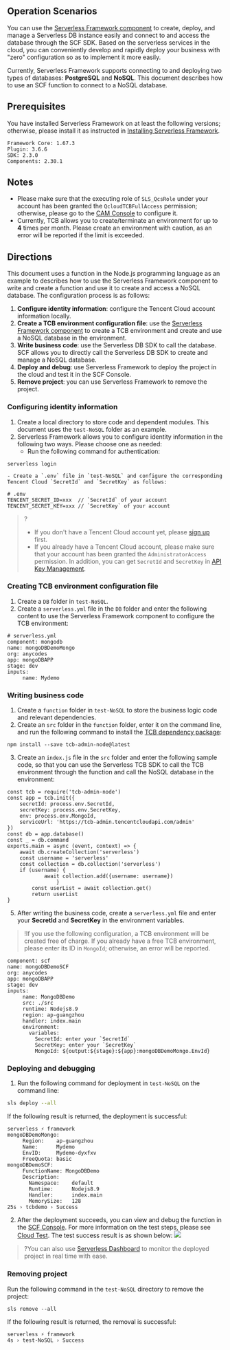 ## Operation Scenarios
You can use the [Serverless Framework component](https://intl.cloud.tencent.com/document/product/1040/33163) to create, deploy, and manage a Serverless DB instance easily and connect to and access the database through the SCF SDK. Based on the serverless services in the cloud, you can conveniently develop and rapidly deploy your business with "zero" configuration so as to implement it more easily.

Currently, Serverless Framework supports connecting to and deploying two types of databases: **PostgreSQL** and **NoSQL**. This document describes how to use an SCF function to connect to a NoSQL database.


## Prerequisites
You have installed Serverless Framework on at least the following versions; otherwise, please install it as instructed in [Installing Serverless Framework](https://intl.cloud.tencent.com/document/product/583/36263).
```
Framework Core: 1.67.3
Plugin: 3.6.6
SDK: 2.3.0
Components: 2.30.1
```




## Notes
- Please make sure that the executing role of `SLS_QcsRole` under your account has been granted the `QcloudTCBFullAccess` permission; otherwise, please go to the [CAM Console](https://console.cloud.tencent.com/cam/role) to configure it.
- Currently, TCB allows you to create/terminate an environment for up to **4** times per month. Please create an environment with caution, as an error will be reported if the limit is exceeded.


## Directions
This document uses a function in the Node.js programming language as an example to describes how to use the Serverless Framework component to write and create a function and use it to create and access a NoSQL database. The configuration process is as follows:
1. **Configure identity information**: configure the Tencent Cloud account information locally.
1. **Create a TCB environment configuration file**: use the [Serverless Framework component](https://intl.cloud.tencent.com/document/product/1040/33164) to create a TCB environment and create and use a NoSQL database in the environment.
2. **Write business code**: use the Serverless DB SDK to call the database. SCF allows you to directly call the Serverless DB SDK to create and manage a NoSQL database.
4. **Deploy and debug**: use Serverless Framework to deploy the project in the cloud and test it in the SCF Console.
5. **Remove project**: you can use Serverless Framework to remove the project.



### Configuring identity information
1. Create a local directory to store code and dependent modules. This document uses the `test-NoSQL` folder as an example.
2. Serverless Framework allows you to configure identity information in the following two ways. Please choose one as needed:
	- Run the following command for authentication:
```
serverless login
```
	- Create a `.env` file in `test-NoSQL` and configure the corresponding Tencent Cloud `SecretId` and `SecretKey` as follows:
```text
# .env
TENCENT_SECRET_ID=xxx  // `SecretId` of your account
TENCENT_SECRET_KEY=xxx // `SecretKey` of your account
```
>?
> - If you don't have a Tencent Cloud account yet, please [sign up](https://intl.cloud.tencent.com/register) first.
> - If you already have a Tencent Cloud account, please make sure that your account has been granted the `AdministratorAccess` permission. In addition, you can get `SecretId` and `SecretKey` in [API Key Management](https://console.cloud.tencent.com/cam/capi).
>


### Creating TCB environment configuration file
1. Create a `DB` folder in `test-NoSQL`.
2. Create a `serverless.yml` file in the `DB` folder and enter the following content to use the Serverless Framework component to configure the TCB environment:
```
# serverless.yml 
component: mongodb
name: mongoDBDemoMongo
org: anycodes
app: mongoDBAPP
stage: dev
inputs:
     name: Mydemo
```

### Writing business code
1. Create a `function` folder in `test-NoSQL` to store the business logic code and relevant dependencies.
2. Create an `src` folder in the `function` folder, enter it on the command line, and run the following command to install the [TCB dependency package](https://www.npmjs.com/package/tcb-admin-node):
```
npm install --save tcb-admin-node@latest
```
3. Create an `index.js` file in the `src` folder and enter the following sample code, so that you can use the Serverless TCB SDK to call the TCB environment through the function and call the NoSQL database in the environment:
```
const tcb = require('tcb-admin-node')
const app = tcb.init({
	secretId: process.env.SecretId,
	secretKey: process.env.SecretKey,
	env: process.env.MongoId,
	serviceUrl: 'https://tcb-admin.tencentcloudapi.com/admin'
})
const db = app.database()
const _ = db.command
exports.main = async (event, context) => {
	await db.createCollection('serverless')
	const username = 'serverless'
	const collection = db.collection('serverless')
	if (username) {
			await collection.add({username: username})
				}
		const userList = await collection.get()
		return userList
}
```
5. After writing the business code, create a `serverless.yml` file and enter your **SecretId** and **SecretKey** in the environment variables.
>!If you use the following configuration, a TCB environment will be created free of charge. If you already have a free TCB environment, please enter its ID in `MongoId`; otherwise, an error will be reported. 
>
```
component: scf
name: mongoDBDemoSCF
org: anycodes
app: mongoDBAPP
stage: dev
inputs:
     name: MongoDBDemo
     src: ./src
     runtime: Nodejs8.9
     region: ap-guangzhou
     handler: index.main
     environment:
       variables:
         SecretId: enter your `SecretId`
         SecretKey: enter your `SecretKey`
         MongoId: ${output:${stage}:${app}:mongoDBDemoMongo.EnvId}
```



### Deploying and debugging
1. Run the following command for deployment in `test-NoSQL` on the command line:
```bash
sls deploy --all
```
If the following result is returned, the deployment is successful:
```
serverless ⚡ framework
mongoDBDemoMongo:
     Region:    ap-guangzhou
     Name:      Mydemo
     EnvID:     Mydemo-dyxfxv
     FreeQuota: basic
mongoDBDemoSCF: 
     FunctionName: MongoDBDemo
     Description:  
       Namespace:    default
       Runtime:      Nodejs8.9
       Handler:      index.main
       MemorySize:   128
25s › tcbdemo › Success
```
2. After the deployment succeeds, you can view and debug the function in the [SCF Console](https://console.cloud.tencent.com/scf/index?rid=1). For more information on the test steps, please see [Cloud Test](https://intl.cloud.tencent.com/document/product/583/32742). The test success result is as shown below:
![](https://main.qcloudimg.com/raw/c3dba8555c20e92559cb9541ce6da8d5.png)
>?You can also use [Serverless Dashboard](https://serverless.cloud.tencent.com/) to monitor the deployed project in real time with ease.
>

### Removing project
Run the following command in the `test-NoSQL` directory to remove the project:
```
sls remove --all
```
If the following result is returned, the removal is successful:
```
serverless ⚡ framework
4s › test-NoSQL › Success
```

